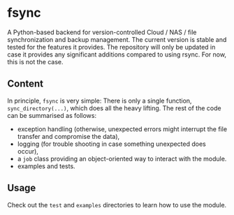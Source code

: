 fsync
=====

A Python-based backend for version-controlled Cloud / NAS / file synchronization and backup management.
The current version is stable and tested for the features it provides. 
The repository will only be updated in case it provides any significant additions compared to using rsync. 
For now, this is not the case.

Content
-------
In principle, `fsync` is very simple: 
There is only a single function, `sync_directory(...)`, which does all the heavy lifting. 
The rest of the code can be summarised as follows:

- exception handling (otherwise, unexpected errors might interrupt the file transfer and compromise the data), 
- logging (for trouble shooting in case something unexpected does occur),
- a `job` class providing an object-oriented way to interact with the module.
- examples and tests.

Usage
-----
Check out the `test` and `examples` directories to learn how to use the module.
